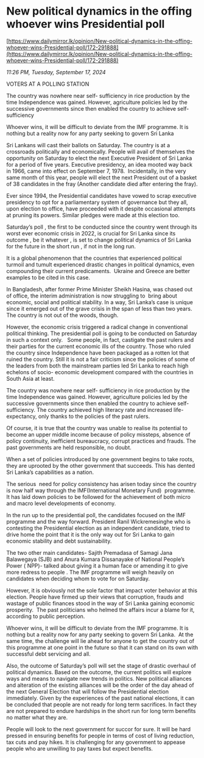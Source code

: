 # New political dynamics in the offing whoever wins Presidential poll

[https://www.dailymirror.lk/opinion/New-political-dynamics-in-the-offing-whoever-wins-Presidential-poll/172-291888](https://www.dailymirror.lk/opinion/New-political-dynamics-in-the-offing-whoever-wins-Presidential-poll/172-291888)

*11:26 PM, Tuesday, September 17, 2024*

VOTERS AT A POLLING STATION

The country was nowhere near self- sufficiency in rice production by the time Independence was gained. However, agriculture policies led by the successive governments since then enabled the country to achieve self- sufficiency

Whoever wins, it will be difficult to deviate from the IMF programme. It is nothing but a reality now for any party seeking to govern Sri Lanka

Sri Lankans will cast their ballots on Saturday. The country is at a crossroads politically and economically. People will avail of themselves the opportunity on Saturday to elect the next Executive President of Sri Lanka for a period of five years. Executive presidency, an idea mooted way back in 1966, came into effect on September 7, 1978.  Incidentally, in the very same month of this year, people will elect the next President out of a basket of 38 candidates in the fray (Another candidate died after entering the fray).

Ever since 1994, the Presidential candidates have vowed to scrap executive presidency to opt for a parliamentary system of governance but they all, upon election to office, have proceeded with it despite occasional attempts at pruning its powers. Similar pledges were made at this election too.

Saturday’s poll , the first to be conducted since the country went through its worst ever economic crisis in 2022, is crucial for Sri Lanka since its outcome , be it whatever , is set to change political dynamics of Sri Lanka for the future in the short run , if not in the long run.

It is a global phenomenon that the countries that experienced political turmoil and tumult experienced drastic changes in political dynamics, even compounding their current predicaments.  Ukraine and Greece are better examples to be cited in this case.

In Bangladesh, after former Prime Minister Sheikh Hasina, was chased out of office, the interim administration is now struggling to  bring about economic, social and political stability. In a way, Sri Lanka’s case is unique since it emerged out of the grave crisis in the span of less than two years. The country is not out of the woods, though.

However, the economic crisis triggered a radical change in conventional political thinking. The presidential poll is going to be conducted on Saturday in such a context only.   Some people, in fact, castigate the past rulers and their parties for the current economic ills of the country. Those who ruled the country since Independence have been packaged as a rotten lot that ruined the country. Still it is not a fair criticism since the policies of some of the leaders from both the mainstream parties led Sri Lanka to reach high echelons of socio- economic development compared with the countries in South Asia at least.

The country was nowhere near self- sufficiency in rice production by the time Independence was gained. However, agriculture policies led by the successive governments since then enabled the country to achieve self- sufficiency. The country achieved high literacy rate and increased life-expectancy, only thanks to the policies of the past rulers.

Of course, it is true that the country was unable to realise its potential to become an upper middle income because of policy missteps, absence of policy continuity, inefficient bureaucracy, corrupt practices and frauds. The past governments are held responsible, no doubt.

When a set of policies introduced by one government begins to take roots, they are uprooted by the other government that succeeds. This has dented Sri Lanka’s capabilities as a nation.

The serious  need for policy consistency has arisen today since the country is now half way through the IMF(International Monetary Fund)  programme. It has laid down policies to be followed for the achievement of both micro and macro level developments of economy.

In the run up to the presidential poll, the candidates focused on the IMF programme and the way forward. President Ranil Wickremesinghe who is contesting the Presidential election as an independent candidate, tried to drive home the point that it is the only way out for Sri Lanka to gain economic stability and debt sustainability.

The two other main candidates- Sajith Premadasa of Samagi Jana Balawegaya (SJB) and Anura Kumara Dissanayake of National People’s Power ( NPP)- talked about giving it a human face or amending it to give more redress to people . The IMF programme will weigh heavily on candidates when deciding whom to vote for on Saturday.

However, it is obviously not the sole factor that impact voter behavior at this election. People have firmed up their views that corruption, frauds and wastage of public finances stood in the way of Sri Lanka gaining economic prosperity.  The past politicians who helmed the affairs incur a blame for it, according to public perception.

Whoever wins, it will be difficult to deviate from the IMF programme. It is nothing but a reality now for any party seeking to govern Sri Lanka.  At the same time, the challenge will lie ahead for anyone to get the country out of this programme at one point in the future so that it can stand on its own with successful debt servicing and all.

Also, the outcome of Saturday’s poll will set the stage of drastic overhaul of political dynamics. Based on the outcome, the current politics will explore ways and means to navigate new trends in politics. New political alliances and alteration of the existing alliances will be the order of the day ahead of the next General Election that will follow the Presidential election immediately. Given by the experiences of the past national elections, it can be concluded that people are not ready for long term sacrifices. In fact they are not prepared to endure hardships in the short run for long term benefits no matter what they are.

People will look to the next government for succor for sure. It will be hard pressed in ensuring benefits for people in terms of cost of living reduction, tax cuts and pay hikes. It is challenging for any government to appease people who are unwilling to pay taxes but expect benefits.

